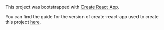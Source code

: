 This project was bootstrapped with [Create React App](https://github.com/facebookincubator/create-react-app).

You can find the guide for the version of create-react-app used to create this project [here](https://github.com/facebookincubator/create-react-app/blob/4d7b7544e74db1aaca22e847b233ed1f3b95b72b/packages/react-scripts/template/README.md).

